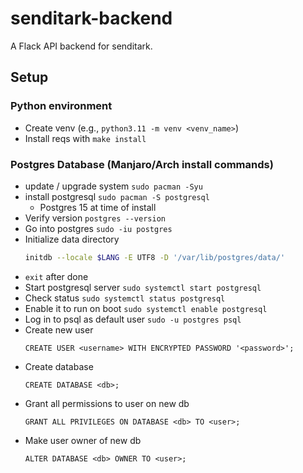 # senditark-backend
A Flack API backend for senditark.


## Setup
### Python environment
 - Create venv (e.g., `python3.11 -m venv <venv_name>`)
 - Install reqs with `make install`
### Postgres Database (Manjaro/Arch install commands)
 - update / upgrade system `sudo pacman -Syu`
 - install postgresql `sudo pacman -S postgresql`
   - Postgres 15 at time of install
 - Verify version `postgres --version`
 - Go into postgres `sudo -iu postgres`
 - Initialize data directory
   ```bash
   initdb --locale $LANG -E UTF8 -D '/var/lib/postgres/data/'
   ```
 - `exit` after done
 - Start postgresql server `sudo systemctl start postgresql`
 - Check status `sudo systemctl status postgresql`
 - Enable it to run on boot `sudo systemctl enable postgresql`
 - Log in to psql as default user `sudo -u postgres psql`
 - Create new user
   ```postgresql
   CREATE USER <username> WITH ENCRYPTED PASSWORD '<password>';
   ```
 - Create database
   ```postgresql
   CREATE DATABASE <db>;
   ```
 - Grant all permissions to user on new db
   ```postgresql
   GRANT ALL PRIVILEGES ON DATABASE <db> TO <user>;
   ```
 - Make user owner of new db
   ```postgresql
   ALTER DATABASE <db> OWNER TO <user>;
   ```
